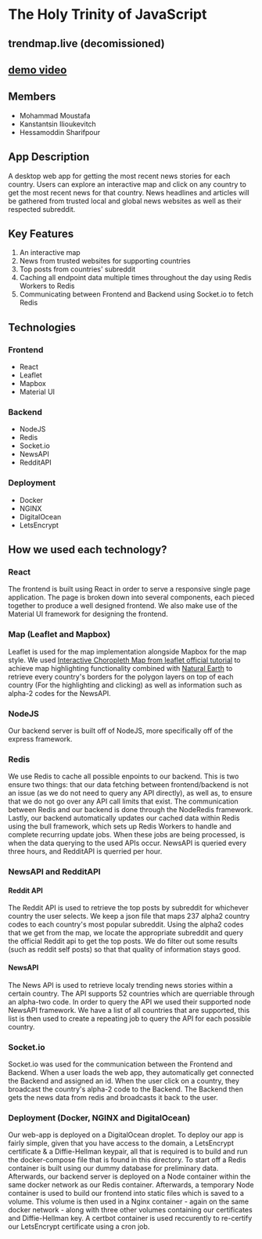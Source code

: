 # The Holy Trinity of JavaScript

## trendmap.live (decomissioned)
## [demo video](https://www.youtube.com/watch?v=1IyRNwhjpbg)

## Members
* Mohammad Moustafa
* Kanstantsin Ilioukevitch
* Hessamoddin Sharifpour

## App Description
A desktop web app for getting the most recent news stories for each country. Users can explore an interactive map and click on any country to get the most recent news for that country. News headlines and articles will be gathered from trusted local and global news websites as well as their respected subreddit.

## Key Features
1. An interactive map
2. News from trusted websites for supporting countries
3. Top posts from countries' subreddit
4. Caching all endpoint data multiple times throughout the day using Redis Workers to Redis
5. Communicating between Frontend and Backend using Socket.io to fetch Redis

## Technologies
### Frontend
- React
- Leaflet
- Mapbox
- Material UI
### Backend
- NodeJS
- Redis
- Socket.io
- NewsAPI
- RedditAPI
### Deployment
- Docker
- NGINX
- DigitalOcean
- LetsEncrypt

## How we used each technology?
### React
The frontend is built using React in order to serve a responsive single page application. The page is broken down into several components, each pieced together to produce a well designed frontend. We also make use of the Material UI framework for designing the frontend.

### Map (Leaflet and Mapbox)
Leaflet is used for the map implementation alongside Mapbox for the map style. We used [Interactive Choropleth Map from leaflet official tutorial](https://leafletjs.com/examples/choropleth/) to achieve map highlighting functionality combined with [Natural Earth](https://www.naturalearthdata.com/downloads/50m-cultural-vectors/) to retrieve every country's borders for the polygon layers on top of each country (For the highlighting and clicking) as well as information such as alpha-2 codes for the NewsAPI.

### NodeJS
Our backend server is built off of NodeJS, more specifically off of the express framework.

### Redis
We use Redis to cache all possible enpoints to our backend. This is two ensure two things: that our data fetching between frontend/backend is not an issue (as we do not need to query any API directly), as well as, to ensure that we do not go over any API call limits that exist. The communication between Redis and our backend is done through the NodeRedis framework. Lastly, our backend automatically updates our cached data within Redis using the bull framework, which sets up Redis Workers to handle and complete recurring update jobs. When these jobs are being processed, is when the data querying to the used APIs occur. NewsAPI is queried every three hours, and RedditAPI is querried per hour.

### NewsAPI and RedditAPI
#### Reddit API
The Reddit API is used to retrieve the top posts by subreddit for whichever country the user selects. We keep a json file that maps 237 alpha2 country codes to each country's most popular subreddit. Using the alpha2 codes that we get from the map, we locate the appropriate subreddit and query the official Reddit api to get the top posts. We do filter out some results (such as reddit self posts) so that that quality of information stays good.
#### NewsAPI
The News API is used to retrieve localy trending news stories within a certain country. The API supports 52 countries which are querriable through an alpha-two code. In order to query the API we used their supported node NewsAPI framework. We have a list of all countries that are supported, this list is then used to create a repeating job to query the API for each possible country.

### Socket.io
Socket.io was used for the communication between the Frontend and Backend. When a user loads the web app, they automatically get connected the Backend and assigned an id. When the user click on a country, they broadcast the country's alpha-2 code to the Backend. The Backend then gets the news data from redis and broadcasts it back to the user.

### Deployment (Docker, NGINX and DigitalOcean)
Our web-app is deployed on a DigitalOcean droplet. To deploy our app is fairly simple, given that you have access to the domain, a LetsEncrypt certificate & a Diffie-Hellman keypair, all that is required is to build and run the docker-compose file that is found in this directory. To start off a Redis container is built using our dummy database for preliminary data. Afterwards, our backend server is deployed on a Node container within the same docker network as our Redis container. Afterwards, a temporary Node container is used to build our frontend into static files which is saved to a volume. This volume is then used in a Nginx container - again on the same docker network - along with three other volumes containing our certificates and Diffie-Hellman key. A certbot container is used reccurently to re-certify our LetsEncrypt certificate using a cron job.
